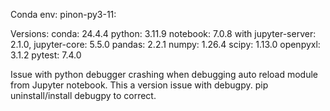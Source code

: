 Conda env: pinon-py3-11:

Versions:
conda: 24.4.4
python: 3.11.9
notebook: 7.0.8 with jupyter-server: 2.1.0, jupyter-core: 5.5.0
pandas: 2.2.1
numpy: 1.26.4
scipy: 1.13.0
openpyxl: 3.1.2
pytest: 7.4.0


Issue with python debugger crashing when debugging auto reload module from Jupyter notebook.  This a version issue with debugpy.  pip uninstall/install debugpy to correct.